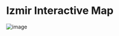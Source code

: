 # Izmir Interactive Map



![image](https://github.com/Victiniiiii/Izmir-Interactive-Map/assets/138769411/93c9b17f-07d1-4082-a2ba-1a84c6a4f1d5)

